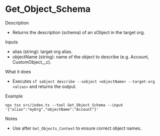# Get_Object_Schema

Description
- Returns the description (schema) of an sObject in the target org.

Inputs
- alias (string): target org alias.
- objectName (string): name of the object to describe (e.g. Account, CustomObject__c).

What it does
- Executes `sf sobject describe --sobject <objectName> --target-org <alias>` and returns the output.

Example
```
npx tsx src/index.ts --tool Get_Object_Schema --input '{"alias":"myOrg","objectName":"Account"}'
```

Notes
- Use after `Get_Objects_Context` to ensure correct object names.
